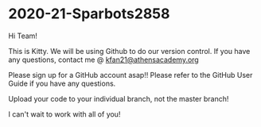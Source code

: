 # 2020-21-Sparbots2858

Hi Team! 

This is Kitty. We will be using Github to do our version control. If you have any questions, contact me @ kfan21@athensacademy.org

Please sign up for a GitHub account asap!! Please refer to the GitHub User Guide if you have any questions. 

Upload your code to your individual branch, not the master branch!

I can't wait to work with all of you!
